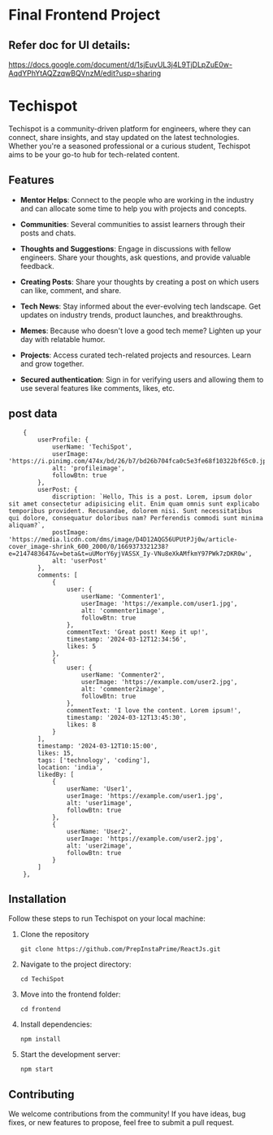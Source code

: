 # Final Frontend Project
## Refer doc for UI details:
https://docs.google.com/document/d/1sjEuvUL3j4L9TjDLpZuE0w-AqdYPhYtAQZzqwBQVnzM/edit?usp=sharing 
# Techispot

Techispot is a community-driven platform for engineers, where they can connect, share insights, and stay updated on the latest technologies. Whether you're a seasoned professional or a curious student, Techispot aims to be your go-to hub for tech-related content.

## Features
- **Mentor Helps**: Connect to the people who are working in the industry and can allocate some time to help you with projects and concepts.

- **Communities**: Several communities to assist learners through their posts and chats.

- **Thoughts and Suggestions**: Engage in discussions with fellow engineers. Share your thoughts, ask questions, and provide valuable feedback.

- **Creating Posts**: Share your thoughts by creating a post on which users can like, comment, and share.

- **Tech News**: Stay informed about the ever-evolving tech landscape. Get updates on industry trends, product launches, and breakthroughs.

- **Memes**: Because who doesn't love a good tech meme? Lighten up your day with relatable humor.

- **Projects**: Access curated tech-related projects and resources. Learn and grow together.

- **Secured authentication**: Sign in for verifying users and allowing them to use several features like comments, likes, etc.
## post data
``` postdata = [
    {
        userProfile: {
            userName: 'TechiSpot',
            userImage: 'https://i.pinimg.com/474x/bd/26/b7/bd26b704fca0c5e3fe68f10322bf65c0.jpg',
            alt: 'profileimage',
            followBtn: true  
        },
        userPost: {
            discription: `Hello, This is a post. Lorem, ipsum dolor sit amet consectetur adipisicing elit. Enim quam omnis sunt explicabo temporibus provident. Recusandae, dolorem nisi. Sunt necessitatibus qui dolore, consequatur doloribus nam? Perferendis commodi sunt minima aliquam?`,
            postImage: 'https://media.licdn.com/dms/image/D4D12AQG56UPUtPJj0w/article-cover_image-shrink_600_2000/0/1669373321238?e=2147483647&v=beta&t=uUMorY6yjVASSX_Iy-VNu8eXkAMfkmY97PWk7zDKR0w',
            alt: 'userPost'
        },
        comments: [
            {
                user: {
                    userName: 'Commenter1',
                    userImage: 'https://example.com/user1.jpg',
                    alt: 'commenter1image',
                    followBtn: true  
                },
                commentText: 'Great post! Keep it up!',
                timestamp: '2024-03-12T12:34:56',
                likes: 5
            },
            {
                user: {
                    userName: 'Commenter2',
                    userImage: 'https://example.com/user2.jpg',
                    alt: 'commenter2image',
                    followBtn: true  
                },
                commentText: 'I love the content. Lorem ipsum!',
                timestamp: '2024-03-12T13:45:30',
                likes: 8
            }
        ],
        timestamp: '2024-03-12T10:15:00',
        likes: 15,
        tags: ['technology', 'coding'],
        location: 'india',
        likedBy: [
            {
                userName: 'User1',
                userImage: 'https://example.com/user1.jpg',
                alt: 'user1image',
                followBtn: true  
            },
            {
                userName: 'User2',
                userImage: 'https://example.com/user2.jpg',
                alt: 'user2image',
                followBtn: true  
            }
        ]
    },
```
## Installation

Follow these steps to run Techispot on your local machine:

1. Clone the repository
   ``` 
   git clone https://github.com/PrepInstaPrime/ReactJs.git
   ```
2. Navigate to the project directory:
   ```
   cd TechiSpot
   ```

3. Move into the frontend folder:
   ```
   cd frontend
   ```

4. Install dependencies:
   ```
   npm install
   ```

5. Start the development server:
   ```
   npm start
   ```

## Contributing

We welcome contributions from the community! If you have ideas, bug fixes, or new features to propose, feel free to submit a pull request.


